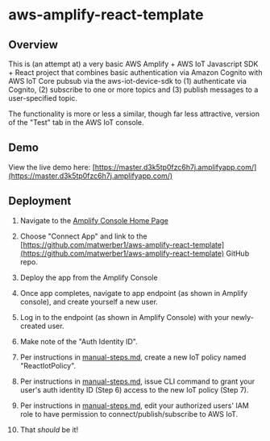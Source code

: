 # aws-amplify-react-template

## Overview

This is (an attempt at) a very basic AWS Amplify + AWS IoT Javascript SDK + React project that combines basic authentication via Amazon Cognito with AWS IoT Core pubsub via the aws-iot-device-sdk to (1) authenticate via Cognito, (2) subscribe to one or more topics and (3) publish messages to a user-specified topic. 

The functionality is more or less a similar, though far less attractive, version of the "Test" tab in the AWS IoT console.

## Demo

View the live demo here: [https://master.d3k5tp0fzc6h7j.amplifyapp.com/](https://master.d3k5tp0fzc6h7j.amplifyapp.com/)

## Deployment

1. Navigate to the [Amplify Console Home Page](https://console.aws.amazon.com/amplify/home)

2. Choose "Connect App" and link to the [https://github.com/matwerber1/aws-amplify-react-template](https://github.com/matwerber1/aws-amplify-react-template) GitHub repo. 

3. Deploy the app from the Amplify Console

4. Once app completes, navigate to app endpoint (as shown in Amplify console), and create yourself a new user.

5. Log in to the endpoint (as shown in Amplify Console) with your newly-created user. 

6. Make note of the "Auth Identity ID".

7. Per instructions in [manual-steps.md](./manual-steps.md]), create a new IoT policy named "ReactIotPolicy".

8. Per instructions in [manual-steps.md](./manual-steps.md]), issue CLI command to grant your user's auth identity ID (Step 6) access to the new IoT policy (Step 7). 

9. Per instructions in [manual-steps.md](./manual-steps.md]), edit your authorized users' IAM role to have permission to connect/publish/subscribe to AWS IoT. 

10. That *should* be it!